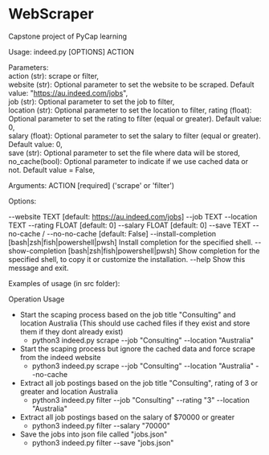 # WebScraper
Capstone project of PyCap learning

Usage: indeed.py [OPTIONS] ACTION

  Parameters:     
  action (str): scrape or filter,     
  website (str): Optional parameter to set the website to be scraped. Default value: "https://au.indeed.com/jobs",     
  job (str): Optional parameter to set the job to filter,     
  location (str): Optional parameter to set the location to filter, 
  rating (float): Optional parameter to set the rating to filter (equal or greater). Default value: 0,     
  salary (float): Optional parameter to set the salary to filter (equal or greater). Default value: 0,  
  save (str): Optional parameter to set the file where data will be stored,     
  no_cache(bool): Optional parameter to indicate if we use cached data or not. Default value = False,

Arguments:
  ACTION  [required] ('scrape' or 'filter')

Options:
  
  --website TEXT                  [default: https://au.indeed.com/jobs]
  --job TEXT
  --location TEXT
  --rating FLOAT                  [default: 0]
  --salary FLOAT                  [default: 0]
  --save TEXT
  --no-cache / --no-no-cache      [default: False]
  --install-completion [bash|zsh|fish|powershell|pwsh]
                                  Install completion for the specified shell.
  --show-completion [bash|zsh|fish|powershell|pwsh]
                                  Show completion for the specified shell, to
                                  copy it or customize the installation.
  --help                          Show this message and exit.


Examples of usage (in src folder):

Operation	Usage
- Start the scaping process based on the job title "Consulting" and location Australia (This should use cached files if they exist and store them if they dont already exist)	
  -  python3 indeed.py scrape --job "Consulting" --location "Australia"
- Start the scaping process but ignore the cached data and force scrape from the indeed website	
  -  python3 indeed.py scrape --job "Consulting" --location "Australia" --no-cache
- Extract all job postings based on the job title "Consulting", rating of 3 or greater and location Australia	
  -  python3 indeed.py filter --job "Consulting" --rating "3" --location "Australia"
- Extract all job postings based on the salary of $70000 or greater	
  - python3 indeed.py filter --salary "70000"
- Save the jobs into json file called "jobs.json"	
  - python3 indeed.py filter --save "jobs.json"
